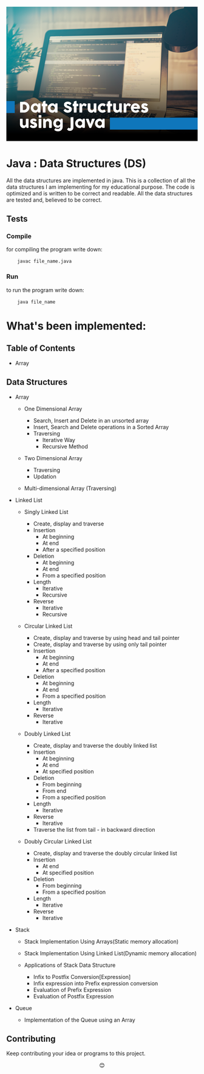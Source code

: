 <p align="center"><img src="pictures/DS.png"></p>

# Java : Data Structures (DS)
All the data structures are implemented in java.
This is a collection of all the data structures I am implementing for my educational purpose. The code is optimized and is written to be correct and readable. All the data structures are tested and, believed to be correct.

## Tests

### Compile
for compiling the program write down:
```
	javac file_name.java
```

### Run
to run the program write down:
```
	java file_name
```

# What's been implemented:

## Table of Contents

- Array

## Data Structures

- Array

	- One Dimensional Array
		- Search, Insert and Delete in an unsorted array
		- Insert, Search and Delete operations in a Sorted Array
		- Traversing 
			- Iterative Way
			- Recursive Method

	- Two Dimensional Array
		- Traversing
		- Updation

	- Multi-dimensional Array (Traversing)

- Linked List

	- Singly Linked List
		- Create, display and traverse
		- Insertion
			- At beginning
			- At end
			- After a specified position
		- Deletion
			- At beginning
			- At end
			- From a specified position
		- Length
			- Iterative
			- Recursive
		- Reverse
			- Iterative
			- Recursive

	- Circular Linked List
		- Create, display and traverse by using head and tail pointer
		- Create, display and traverse by using only tail pointer
		- Insertion
			- At beginning
			- At end
			- After a specified position
		- Deletion
			- At beginning
			- At end
			- From a specified position
		- Length
			- Iterative
		- Reverse
			- Iterative

	- Doubly Linked List
		- Create, display and traverse the doubly linked list
		- Insertion
			- At beginning
			- At end
			- At specified position
		- Deletion
			- From beginning
			- From end
			- From a specified position
		- Length
			- Iterative
		- Reverse
			- Iterative
		- Traverse the list from tail - in backward direction

	- Doubly Circular Linked List
		- Create, display and traverse the doubly circular linked list
		- Insertion
			- At end
			- At specified position
		- Deletion
			- From beginning
			- From a specified position
		- Length
			- Iterative
		- Reverse
			- Iterative

- Stack

	- Stack Implementation Using Arrays(Static memory allocation)
	- Stack Implementation Using Linked List(Dynamic memory allocation)

	- Applications of Stack Data Structure

		- Infix to Postfix Conversion[Expression]
		- Infix expression into Prefix expression conversion
		- Evaluation of Prefix Expression
		- Evaluation of Postfix Expression

- Queue

	- Implementation of the Queue using an Array

## Contributing
Keep contributing your idea or programs to this project.

<p align="center">😊</p>